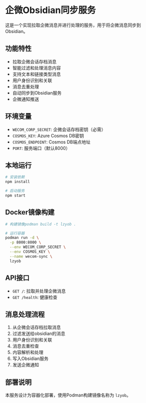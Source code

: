 # 企微Obsidian同步服务

这是一个实现拉取企微消息并进行处理的服务，用于将企微消息同步到Obsidian。

## 功能特性

- 拉取企微会话存档消息
- 智能过滤和处理消息内容
- 支持文本和链接类型消息
- 用户身份识别和关联
- 消息去重处理
- 自动同步到Obsidian服务
- 企微通知推送

## 环境变量

- `WECOM_CORP_SECRET`: 企微会话存档密钥（必需）
- `COSMOS_KEY`: Azure Cosmos DB密钥
- `COSMOS_ENDPOINT`: Cosmos DB端点地址
- `PORT`: 服务端口（默认8000）

## 本地运行

```bash
# 安装依赖
npm install

# 启动服务
npm start
```

## Docker镜像构建

```bash
# 构建镜像podman build -t lzyob .

# 运行容器
podman run -d \
  -p 8000:8000 \
  --env WECOM_CORP_SECRET \
  --env COSMOS_KEY \
  --name wecom-sync \
  lzyob
```

## API接口

- `GET /`: 拉取并处理企微消息
- `GET /health`: 健康检查

## 消息处理流程

1. 从企微会话存档拉取消息
2. 过滤发送给obsidian的消息
3. 用户身份识别和关联
4. 消息去重检查
5. 内容解析和处理
6. 写入Obsidian服务
7. 发送企微通知

## 部署说明

本服务设计为容器化部署，使用Podman构建镜像名称为 `lzyob`。
